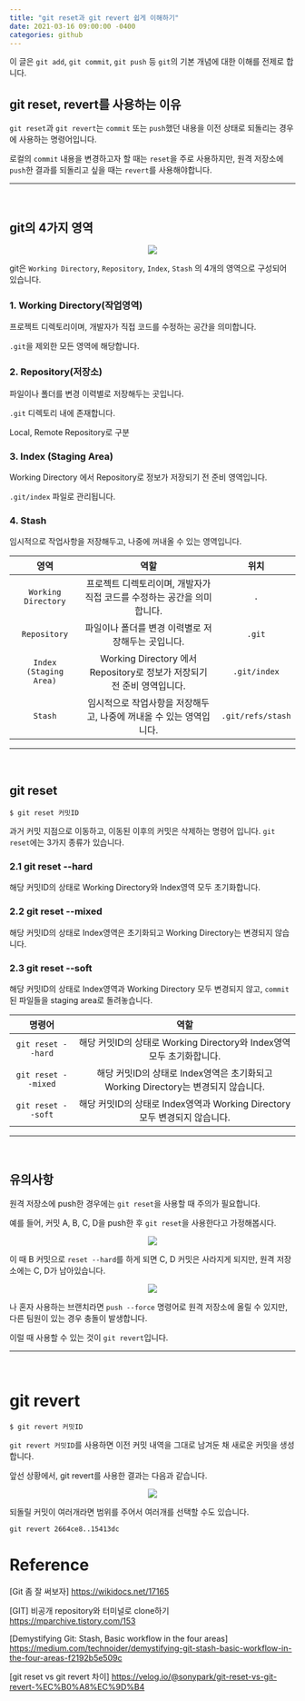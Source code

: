 ```yaml
---
title: "git reset과 git revert 쉽게 이해하기"
date: 2021-03-16 09:00:00 -0400
categories: github
---
```


이 글은 `git add`, `git commit`, `git push` 등 `git`의 기본 개념에 대한 이해를 전제로 합니다.

## git reset, revert를 사용하는 이유

`git reset`과 `git revert`는 `commit` 또는 `push`했던 내용을 이전 상태로 되돌리는 경우에 사용하는 명령어입니다.

로컬의 `commit` 내용을 변경하고자 할 때는 `reset`을 주로 사용하지만, 원격 저장소에 `push`한 결과를 되돌리고 싶을 때는 `revert`를 사용해야합니다.

---
<br/>

## git의 4가지 영역

<div style="text-align:center"><img src="https://miro.medium.com/max/1000/1*Eced1qZ6rVz0npKAvJKJgw.png" /></div>

git은 `Working Directory`, `Repository`, `Index`, `Stash` 의 4개의 영역으로 구성되어 있습니다. 

### 1. Working Directory(작업영역)

프로젝트 디렉토리이며, 개발자가 직접 코드를 수정하는 공간을 의미합니다.

`.git`을 제외한 모든 영역에 해당합니다.

### 2. Repository(저장소)

파일이나 폴더를 변경 이력별로 저장해두는 곳입니다.

`.git` 디렉토리 내에 존재합니다.

Local, Remote Repository로 구분

### 3. Index (Staging Area)

Working Directory 에서 Repository로 정보가 저장되기 전 준비 영역입니다.

`.git/index` 파일로 관리됩니다.

### 4. Stash

임시적으로 작업사항을 저장해두고, 나중에 꺼내올 수 있는 영역입니다.

영역 | 역할 | 위치
:---:|:---:|:---:
`Working Directory` | 프로젝트 디렉토리이며, 개발자가 직접 코드를 수정하는 공간을 의미합니다. | `.`
`Repository` | 파일이나 폴더를 변경 이력별로 저장해두는 곳입니다. | `.git`
`Index (Staging Area)` | Working Directory 에서 Repository로 정보가 저장되기 전 준비 영역입니다. | `.git/index`
`Stash` | 임시적으로 작업사항을 저장해두고, 나중에 꺼내올 수 있는 영역입니다. |  `.git/refs/stash`

---
<br/>


## git reset

```
$ git reset 커밋ID
```


과거 커밋 지점으로 이동하고, 이동된 이후의 커밋은 삭제하는 명령어 입니다. `git reset`에는 3가지 종류가 있습니다.


### 2.1 git reset --hard

해당 커밋ID의 상태로 Working Directory와 Index영역 모두 초기화합니다.

### 2.2 git reset --mixed

해당 커밋ID의 상태로 Index영역은 초기화되고 Working Directory는 변경되지 않습니다.

### 2.3 git reset --soft

해당 커밋ID의 상태로 Index영역과 Working Directory 모두 변경되지 않고, `commit`된 파일들을 staging area로 돌려놓습니다.


명령어 | 역할 
:---:|:---:
`git reset --hard` | 해당 커밋ID의 상태로 Working Directory와 Index영역 모두 초기화합니다. 
`git reset --mixed` | 해당 커밋ID의 상태로 Index영역은 초기화되고 Working Directory는 변경되지 않습니다. 
`git reset --soft` | 해당 커밋ID의 상태로 Index영역과 Working Directory 모두 변경되지 않습니다. 

---
<br/>

## 유의사항

원격 저장소에 push한 경우에는 `git reset`을 사용할 때 주의가 필요합니다.

예를 들어, 커밋 A, B, C, D을 push한 후 `git reset`을 사용한다고 가정해봅시다.

<div style="text-align:center"><img src="https://media.vlpt.us/images/sonypark/post/1a2445b7-8ade-429a-a8eb-480004aa575a/image.png" /></div>

이 때 B 커밋으로 `reset --hard`를 하게 되면 C, D 커밋은 사라지게 되지만, 원격 저장소에는 C, D가 남아있습니다.  

<div style="text-align:center"><img src="https://media.vlpt.us/images/sonypark/post/b9231368-309f-4cad-bcff-5fe93fe5f10a/image.png" /></div>

나 혼자 사용하는 브랜치라면 `push --force` 명령어로 원격 저장소에 올릴 수 있지만, 다른 팀원이 있는 경우 충돌이 발생합니다. 

이럴 때 사용할 수 있는 것이 `git revert`입니다.

---
<br/>

# git revert

```
$ git revert 커밋ID
```


`git revert 커밋ID`를 사용하면 이전 커밋 내역을 그대로 남겨둔 채 새로운 커밋을 생성합니다. 

앞선 상황에서, git revert를 사용한 결과는 다음과 같습니다.


<div style="text-align:center"><img src="https://media.vlpt.us/images/sonypark/post/34a1717b-93aa-4eac-96b1-5ccd0dddc900/image.png" /></div>

되돌릴 커밋이 여러개라면 범위를 주어서 여러개를 선택할 수도 있습니다.

```
git revert 2664ce8..15413dc
```

# Reference

[Git 좀 잘 써보자] https://wikidocs.net/17165

[GIT] 비공개 repository와 터미널로 clone하기 https://mparchive.tistory.com/153

[Demystifying Git: Stash, Basic workflow in the four areas] https://medium.com/technoider/demystifying-git-stash-basic-workflow-in-the-four-areas-f2192b5e509c

[git reset vs git revert 차이] https://velog.io/@sonypark/git-reset-vs-git-revert-%EC%B0%A8%EC%9D%B4